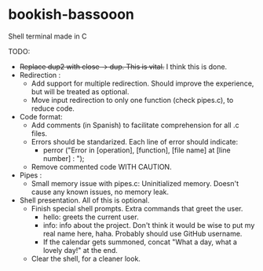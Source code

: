 # bookish-bassooon
Shell terminal made in C

TODO:

* ~~Replace dup2 with close -> dup. This is vital.~~ I think this is done.
* Redirection : 
  * Add support for multiple redirection. Should improve the experience, but will be treated as optional.
  * Move input redirection to only one function (check pipes.c), to reduce code.
* Code format:
  * Add comments (in Spanish) to facilitate comprehension for all .c files.
  * Errors should be standarized. Each line of error should indicate:
    * perror ("Error in [operation], [function], [file name] at [line number] : ");
  * Remove commented code WITH CAUTION.
* Pipes :
  * Small memory issue with pipes.c: Uninitialized memory. Doesn't cause any known issues, no memory leak.
* Shell presentation. All of this is optional.
  * Finish special shell prompts. Extra commands that greet the user. 
    * hello: greets the current user.
    * info: info about the project. Don't think it would be wise to put my real name here, haha. Probably should use GitHub username.
    * If the calendar gets summoned, concat "What a day, what a lovely day!" at the end.
  * Clear the shell, for a cleaner look.

